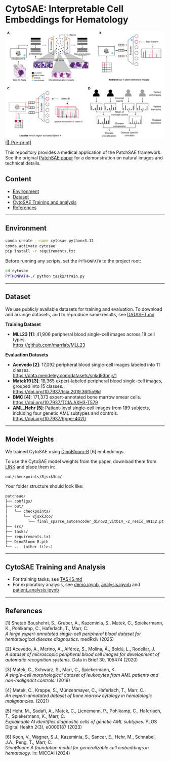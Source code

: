 # CytoSAE: Interpretable Cell Embeddings for Hematology

![Architecture and overview](images/figure1.png)  
[[📑 Pre-print]]()

This repository provides a medical application of the PatchSAE framework. See the original [PatchSAE paper](https://github.com/dynamical-inference/patchsae) for a demonstration on natural images and technical details.

## Content

- [Environment](#environment)
- [Dataset](#dataset)
- [CytoSAE Training and analysis](#cytosae-training-and-analysis)
- [References](#references)

---

## Environment

```bash
conda create --name cytosae python=3.12
conda activate cytosae
pip install -r requirements.txt
```

Before running any scripts, set the `PYTHONPATH` to the project root:

```bash
cd cytosae
PYTHONPATH=./ python tasks/train.py
```

---

## Dataset

We use publicly available datasets for training and evaluation. To download and arrange datasets, and to reproduce same results, see [DATASET.md](./dataset/DATASET.md) 

**Training Dataset**  
- **MLL23 [1]**: 41,906 peripheral blood single-cell images across 18 cell types.  
  https://github.com/marrlab/MLL23

**Evaluation Datasets**  
- **Acevedo [2]**: 17,092 peripheral blood single-cell images labeled into 11 classes.  
  https://data.mendeley.com/datasets/snkd93bnjr/1  
- **Matek19 [3]**: 18,365 expert-labeled peripheral blood single-cell images, grouped into 15 classes.  
  https://doi.org/10.7937/tcia.2019.36f5o9ld  
- **BMC [4]**: 171,373 expert-annotated bone marrow smear cells.  
  https://doi.org/10.7937/TCIA.AXH3-T579  
- **AML_Hehr [5]**: Patient-level single-cell images from 189 subjects, including four genetic AML subtypes and controls.  
  https://doi.org/10.7937/6ppe-4020

---

## Model Weights

We trained CytoSAE using [DinoBloom-B](https://github.com/marrlab/DinoBloom) [6] embeddings.

To use the CytoSAE model weights from the paper, download them from [LINK](https://nefeli.helmholtz-munich.de/records/fdn7v-4vt65/files/final_sparse_autoencoder_dinov2_vitb14_-2_resid_49152.pt?download=1) and place them in:

```
out/checkpoints/8jsxk3co/
```
Your folder structure should look like:

```
patchsae/
├── configs/
├── out/   
│   └── checkpoints/
│       └── 8jsxk3co/
│         └── final_sparse_autoencoder_dinov2_vitb14_-2_resid_49152.pt
├── src/
├── tasks/
├── requirements.txt
├── DinoBloom-B.pth
└── ... (other files)
```

---

## CytoSAE Training and Analysis

- For training tasks, see [TASKS.md](./tasks/TASKS.md)
- For exploratory analysis, see [demo.ipynb](./demo.ipynb), [analysis.ipynb](./analysis/analysis.ipynb) and [patient_analysis.ipynb](./analysis/patient_analysis.ipynb)

---

## References

[1] Shetab Boushehri, S., Gruber, A., Kazeminia, S., Matek, C., Spiekermann, K., Pohlkamp, C., Haferlach, T., Marr, C.  
*A large expert-annotated single-cell peripheral blood dataset for hematological disease diagnostics.* medRxiv (2025)

[2] Acevedo, A., Merino, A., Alférez, S., Molina, Á., Boldú, L., Rodellar, J.  
*A dataset of microscopic peripheral blood cell images for development of automatic recognition systems.* Data in Brief 30, 105474 (2020)

[3] Matek, C., Schwarz, S., Marr, C., Spiekermann, K.  
*A single-cell morphological dataset of leukocytes from AML patients and non-malignant controls.* (2019)

[4] Matek, C., Krappe, S., Münzenmayer, C., Haferlach, T., Marr, C.  
*An expert-annotated dataset of bone marrow cytology in hematologic malignancies.* (2021)

[5] Hehr, M., Sadafi, A., Matek, C., Lienemann, P., Pohlkamp, C., Haferlach, T., Spiekermann, K., Marr, C.  
*Explainable AI identifies diagnostic cells of genetic AML subtypes.* PLOS Digital Health 2(3), e0000187 (2023)

[6] Koch, V., Wagner, S.J., Kazeminia, S., Sancar, E., Hehr, M., Schnabel, J.A., Peng, T., Marr, C.  
*DinoBloom: A foundation model for generalizable cell embeddings in hematology.* In: MICCAI (2024)
